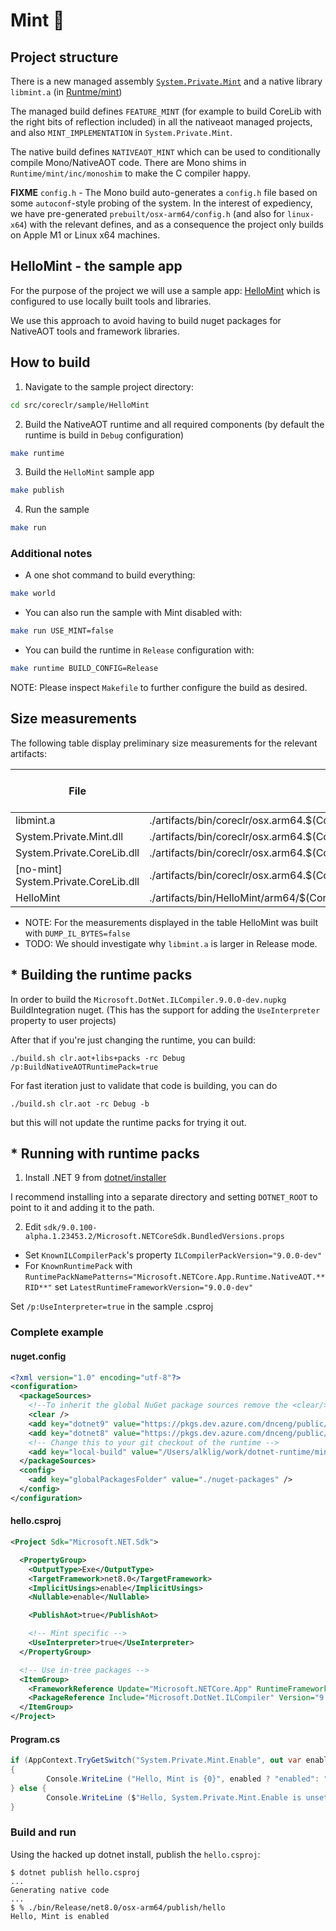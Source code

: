 # Mint 🍃

## Project structure

There is a new managed assembly [`System.Private.Mint`](../System.Private.Mint/src/) and a native library `libmint.a` (in [Runtme/mint](../Runtime/mint/))

The managed build defines `FEATURE_MINT` (for example to build CoreLib with the right bits of reflection included) in all the nativeaot managed projects, and also `MINT_IMPLEMENTATION` in `System.Private.Mint`.

The native build defines `NATIVEAOT_MINT` which can be used to conditionally compile Mono/NativeAOT code.  There are Mono shims
in `Runtime/mint/inc/monoshim` to make the C compiler happy.

**FIXME** `config.h` - The Mono build auto-generates a `config.h` file based on some
`autoconf`-style probing of the system.  In the interest of expediency, we have pre-generated
`prebuilt/osx-arm64/config.h` (and also for `linux-x64`) with the relevant defines, and as a
consequence the project only builds on Apple M1 or Linux x64 machines.

## HelloMint - the sample app

For the purpose of the project we will use a sample app: [HelloMint](../../sample/HelloMint/HelloMint.csproj) which is configured to use locally built tools and libraries.

We use this approach to avoid having to build nuget packages for NativeAOT tools and framework libraries.

## How to build

1. Navigate to the sample project directory:
```bash
cd src/coreclr/sample/HelloMint
```

2. Build the NativeAOT runtime and all required components (by default the runtime is build in `Debug` configuration)
``` bash
make runtime
```

3. Build the `HelloMint` sample app
``` bash
make publish
```

4. Run the sample
``` bash
make run
```

### Additional notes

- A one shot command to build everything:
``` bash
make world
```
- You can also run the sample with Mint disabled with:
``` bash
make run USE_MINT=false
```
- You can build the runtime in `Release` configuration with:
``` bash
make runtime BUILD_CONFIG=Release
```

NOTE: Please inspect `Makefile` to further configure the build as desired.

## Size measurements

The following table display preliminary size measurements for the relevant artifacts:

| File                                 | Path                                                                                 | Size - debug (b) | Size - debug (Mb) | Size - release (b) | Size - release (Mb) |
|--------------------------------------|--------------------------------------------------------------------------------------|------------------|-------------------|--------------------|---------------------|
| libmint.a                            | ./artifacts/bin/coreclr/osx.arm64.$(Configuration)/aotsdk/libmint.a                  | 999800           | 1,00              | 1267832            | 1,27                |
| System.Private.Mint.dll              | ./artifacts/bin/coreclr/osx.arm64.$(Configuration)/aotsdk/System.Private.Mint.dll    | 29184            | 0,03              | 28160              | 0,03                |
| System.Private.CoreLib.dll           | ./artifacts/bin/coreclr/osx.arm64.$(Configuration)/aotsdk/System.Private.CoreLib.dll | 5634560          | 5,63              | 4956672            | 4,96                |
| [no-mint] System.Private.CoreLib.dll | ./artifacts/bin/coreclr/osx.arm64.$(Configuration)/aotsdk/System.Private.CoreLib.dll | 5629440          | 5,63              | 4952576            | 4,95                |
| HelloMint                            | ./artifacts/bin/HelloMint/arm64/$(Configuration)/osx-arm64/publish/HelloMint         | 7623048          | 7,62              | 1987976            | 1,99                |

- NOTE: For the measurements displayed in the table HelloMint was built with `DUMP_IL_BYTES=false`
- TODO: We should investigate why `libmint.a` is larger in Release mode.

## * Building the runtime packs
In order to build the `Microsoft.DotNet.ILCompiler.9.0.0-dev.nupkg` BuildIntegration nuget.  (This has the support for adding the `UseInterpreter` property to user projects)

After that if you're just changing the runtime, you can build:

```console
./build.sh clr.aot+libs+packs -rc Debug /p:BuildNativeAOTRuntimePack=true
```

For fast iteration just to validate that code is building, you can do

```
./build.sh clr.aot -rc Debug -b
```

but this will not update the runtime packs for trying it out.

## * Running with runtime packs

1. Install .NET 9 from [dotnet/installer](https://github.com/dotnet/installer)

I recommend installing into a separate directory and setting `DOTNET_ROOT` to point to it and adding it to the path.

2. Edit `sdk/9.0.100-alpha.1.23453.2/Microsoft.NETCoreSdk.BundledVersions.props`
  - Set `KnownILCompilerPack`'s property `ILCompilerPackVersion="9.0.0-dev"`
  - For `KnownRuntimePack` with `RuntimePackNamePatterns="Microsoft.NETCore.App.Runtime.NativeAOT.**RID**"`
    set `LatestRuntimeFrameworkVersion="9.0.0-dev"`

Set `/p:UseInterpreter=true` in the sample .csproj

### Complete example

#### nuget.config

```xml
<?xml version="1.0" encoding="utf-8"?>
<configuration>
  <packageSources>
    <!--To inherit the global NuGet package sources remove the <clear/> line below -->
    <clear />
    <add key="dotnet9" value="https://pkgs.dev.azure.com/dnceng/public/_packaging/dotnet9/nuget/v3/index.json" />
    <add key="dotnet8" value="https://pkgs.dev.azure.com/dnceng/public/_packaging/dotnet8/nuget/v3/index.json" />
    <!-- Change this to your git checkout of the runtime -->
    <add key="local-build" value="/Users/alklig/work/dotnet-runtime/mint/artifacts/packages/Debug/Shipping/" />
  </packageSources>
  <config>
    <add key="globalPackagesFolder" value="./nuget-packages" />
  </config>
</configuration>
```

#### hello.csproj

```xml
<Project Sdk="Microsoft.NET.Sdk">

  <PropertyGroup>
    <OutputType>Exe</OutputType>
    <TargetFramework>net8.0</TargetFramework>
    <ImplicitUsings>enable</ImplicitUsings>
    <Nullable>enable</Nullable>

    <PublishAot>true</PublishAot>

    <!-- Mint specific -->
    <UseInterpreter>true</UseInterpreter>
  </PropertyGroup>

  <!-- Use in-tree packages -->
  <ItemGroup>
    <FrameworkReference Update="Microsoft.NETCore.App" RuntimeFrameworkVersion="9.0.0-dev" />
    <PackageReference Include="Microsoft.DotNet.ILCompiler" Version="9.0.0-dev" />
  </ItemGroup>
</Project>
```

#### Program.cs

```csharp
if (AppContext.TryGetSwitch("System.Private.Mint.Enable", out var enabled))
{
        Console.WriteLine ("Hello, Mint is {0}", enabled ? "enabled": "disabled");
} else {
        Console.WriteLine ($"Hello, System.Private.Mint.Enable is unset");
}
```

### Build and run

Using the hacked up dotnet install, publish the `hello.csproj`:

```console
$ dotnet publish hello.csproj
...
Generating native code
...
$ % ./bin/Release/net8.0/osx-arm64/publish/hello
Hello, Mint is enabled
```
